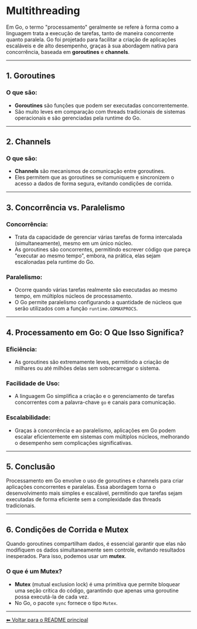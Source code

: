 # Multithreading

Em Go, o termo "processamento" geralmente se refere à forma como a linguagem trata a execução de tarefas, tanto de maneira concorrente quanto paralela. Go foi projetado para facilitar a criação de aplicações escaláveis e de alto desempenho, graças à sua abordagem nativa para concorrência, baseada em **goroutines** e **channels**.

---

## 1. Goroutines

### O que são:
- **Goroutines** são funções que podem ser executadas concorrentemente.  
- São muito leves em comparação com threads tradicionais de sistemas operacionais e são gerenciadas pela runtime do Go.

---

## 2. Channels

### O que são:
- **Channels** são mecanismos de comunicação entre goroutines.  
- Eles permitem que as goroutines se comuniquem e sincronizem o acesso a dados de forma segura, evitando condições de corrida.

---

## 3. Concorrência vs. Paralelismo

### Concorrência:
- Trata da capacidade de gerenciar várias tarefas de forma intercalada (simultaneamente), mesmo em um único núcleo.
- As goroutines são concorrentes, permitindo escrever código que pareça "executar ao mesmo tempo", embora, na prática, elas sejam escalonadas pela runtime do Go.

### Paralelismo:
- Ocorre quando várias tarefas realmente são executadas ao mesmo tempo, em múltiplos núcleos de processamento.
- O Go permite paralelismo configurando a quantidade de núcleos que serão utilizados com a função `runtime.GOMAXPROCS`.

---

## 4. Processamento em Go: O Que Isso Significa?

### Eficiência:
- As goroutines são extremamente leves, permitindo a criação de milhares ou até milhões delas sem sobrecarregar o sistema.

### Facilidade de Uso:
- A linguagem Go simplifica a criação e o gerenciamento de tarefas concorrentes com a palavra-chave `go` e canais para comunicação.

### Escalabilidade:
- Graças à concorrência e ao paralelismo, aplicações em Go podem escalar eficientemente em sistemas com múltiplos núcleos, melhorando o desempenho sem complicações significativas.

---

## 5. Conclusão

Processamento em Go envolve o uso de goroutines e channels para criar aplicações concorrentes e paralelas. Essa abordagem torna o desenvolvimento mais simples e escalável, permitindo que tarefas sejam executadas de forma eficiente sem a complexidade das threads tradicionais.

---

## 6. Condições de Corrida e Mutex

Quando goroutines compartilham dados, é essencial garantir que elas não modifiquem os dados simultaneamente sem controle, evitando resultados inesperados. Para isso, podemos usar um **mutex**.

### O que é um Mutex?
- **Mutex** (mutual exclusion lock) é uma primitiva que permite bloquear uma seção crítica do código, garantindo que apenas uma goroutine possa executá-la de cada vez.
- No Go, o pacote `sync` fornece o tipo `Mutex`.

---

[⬅ Voltar para o README principal](/README.MD)